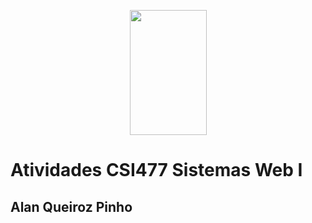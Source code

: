 <p align="center">
    <img  src="https://fisica.ufop.br/sites/default/files/styles/os_files_xxlarge/public/defis/files/logo-ufop.png" width="123" height="200" >
</p>

# Atividades CSI477 Sistemas Web I
## Alan Queiroz Pinho
<!--16.1.8236-->


